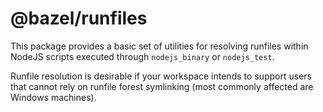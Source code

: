# @bazel/runfiles

This package provides a basic set of utilities for resolving runfiles within NodeJS scripts
executed through `nodejs_binary` or `nodejs_test`.

Runfile resolution is desirable if your workspace intends to support users that cannot rely
on runfile forest symlinking (most commonly affected are Windows machines).
